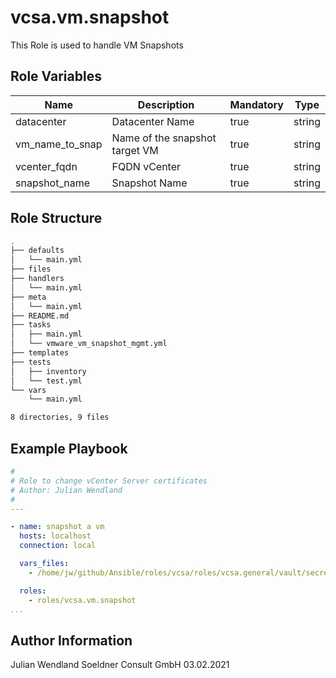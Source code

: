 vcsa.vm.snapshot
================

This Role is used to handle VM Snapshots



Role Variables
--------------
| Name           | Description                                | Mandatory | Type   |
| -------------- | ------------------------------------------ | --------- | ------ |
| datacenter | Datacenter Name | true | string
| vm_name_to_snap | Name of the snapshot target VM  | true | string
| vcenter_fqdn | FQDN vCenter | true | string
| snapshot_name | Snapshot Name | true | string


Role Structure
--------------

```bash
.
├── defaults
│   └── main.yml
├── files
├── handlers
│   └── main.yml
├── meta
│   └── main.yml
├── README.md
├── tasks
│   ├── main.yml
│   └── vmware_vm_snapshot_mgmt.yml
├── templates
├── tests
│   ├── inventory
│   └── test.yml
└── vars
    └── main.yml

8 directories, 9 files
```

Example Playbook
----------------
```yaml
#
# Role to change vCenter Server certificates
# Author: Julian Wendland
#
---

- name: snapshot a vm 
  hosts: localhost
  connection: local

  vars_files:
    - /home/jw/github/Ansible/roles/vcsa/roles/vcsa.general/vault/secrets.yml

  roles:
    - roles/vcsa.vm.snapshot
...
```



Author Information
------------------
Julian Wendland
Soeldner Consult GmbH
03.02.2021
